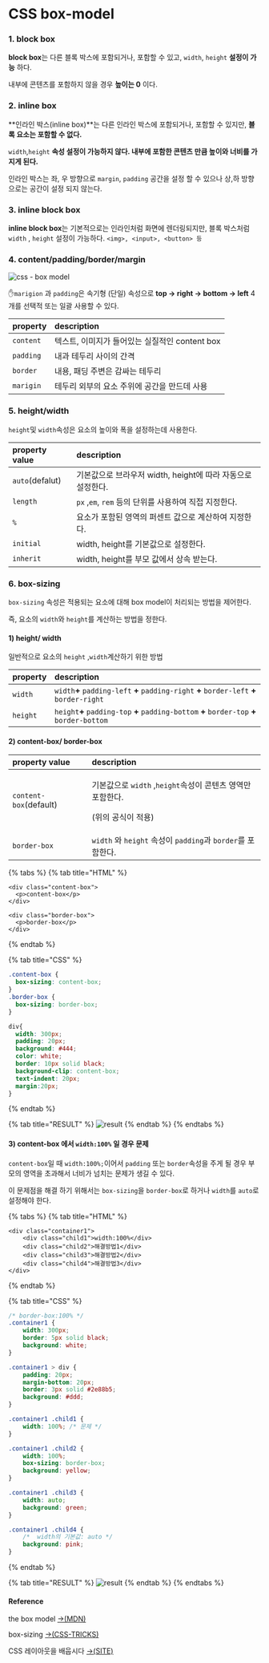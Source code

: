 # CSS box-model

### 1. block box

**block box**는 다른 블록 박스에 포함되거나, 포함할 수 있고, `width`, `height` **설정이 가능** 하다.

 내부에 콘텐츠를 포함하지 않을 경우 **높이는 0** 이다.

### 2. inline box

**인라인 박스\(inline box\)**는 다른 인라인 박스에 포함되거나, 포함할 수 있지만, **블록 요소는 포함할 수 없다.**

`width`,`height` **속성 설정이 가능하지 않다. 내부에 포함한 콘텐츠 만큼 높이와 너비를 가지게 된다.**

인라인 박스는 좌, 우 방향으로 `margin`, `padding` 공간을 설정 할 수 있으나 상,하 방향으로는 공간이 설정 되지 않는다.

### 3.  inline block box

  **inline block box**는 기본적으로는 인라인처럼 화면에 렌더링되지만, 블록 박스처럼 `width` , `height` 설정이 가능하다. `<img>, <input>, <button> 등`

### 4. content/padding/border/margin

![css - box model](../.gitbook/assets/box-1-.jpg)

✋`marigion` 과 `padding`은 속기형 \(단일\) 속성으로 **top → right → bottom → left** 4개를 선택적 또는 일괄 사용할 수 있다.

| property  | description |
| :--- | :--- |
| `content` | 텍스트, 이미지가  들어있는 실질적인 content box |
| `padding` | 내과 테두리 사이의 간격 |
| `border` | 내용, 패딩 주변은 감싸는 테두리 |
| `marigin` | 테두리 외부의 요소 주위에 공간을 만드데 사용  |

### 5. height/width

 `height`및 `width`속성은 요소의 높이와 폭을 설정하는데 사용한다.

| property value | description |
| :--- | :--- |
| `auto`\(defalut\) | 기본값으로 브라우저 width, height에 따라 자동으로 설정한다. |
| `length` | `px` ,`em`, `rem` 등의 단위를 사용하여 직접 지정한다. |
| `%` | 요소가 포함된 영역의 퍼센트 값으로 계산하여 지정한다. |
| `initial` | width, height를 기본값으로 설정한다. |
| `inherit`  | width, height를  부모 값에서 상속 받는다. |

### 6. box-sizing

`box-sizing` 속성은 적용되는 요소에 대해 box model이 처리되는 방법을 제어한다.

즉, 요소의 `width`와 `height`를 계산하는 방법을 정한다.

#### 1\) height/ width 

 일반적으로 요소의 `height` ,`width`계산하기 위한 방법

| property | description |
| :--- | :--- |
| `width` | `width`**+** `padding-left` **+** `padding-right` **+** `border-left` **+** `border-right` |
| `height` | `height`**+** `padding-top` **+** `padding-bottom` **+** `border-top` **+** `border-bottom` |

#### 2\) content-box/ border-box

<table>
  <thead>
    <tr>
      <th style="text-align:left">property value</th>
      <th style="text-align:left">description</th>
    </tr>
  </thead>
  <tbody>
    <tr>
      <td style="text-align:left"><code>content-box</code>(default)</td>
      <td style="text-align:left">
        <p>&#xAE30;&#xBCF8;&#xAC12;&#xC73C;&#xB85C; <code>width</code> ,<code>height</code>&#xC18D;&#xC131;&#xC774;
          &#xCF58;&#xD150;&#xCE20; &#xC601;&#xC5ED;&#xB9CC; &#xD3EC;&#xD568;&#xD55C;&#xB2E4;.</p>
        <p>(&#xC704;&#xC758; &#xACF5;&#xC2DD;&#xC774; &#xC801;&#xC6A9;)</p>
      </td>
    </tr>
    <tr>
      <td style="text-align:left"><code>border-box</code>
      </td>
      <td style="text-align:left"> <code>width</code> &#xC640; <code>height</code> &#xC18D;&#xC131;&#xC774; <code>padding</code>&#xACFC; <code>border</code>&#xB97C;
        &#xD3EC;&#xD568;&#xD55C;&#xB2E4;.</td>
    </tr>
  </tbody>
</table>

{% tabs %}
{% tab title="HTML" %}
```markup
<div class="content-box">
  <p>content-box</p>
</div>

<div class="border-box">
  <p>border-box</p>
</div>
```
{% endtab %}

{% tab title="CSS" %}
```css
.content-box { 
  box-sizing: content-box; 
}
.border-box { 
  box-sizing: border-box; 
}

div{
  width: 300px;
  padding: 20px;
  background: #444;
  color: white;
  border: 10px solid black;
  background-clip: content-box;
  text-indent: 20px;
  margin:20px;
}
```
{% endtab %}

{% tab title="RESULT" %}
![result](../.gitbook/assets/image.png)
{% endtab %}
{% endtabs %}

#### 3\) content-box 에서 `width:100%` 일 경우 문제

`content-box`일 때 `width:100%;`이어서 `padding` 또는 `border`속성을 주게 될 경우 부모의 영역을 초과해서 너비가 넘치는 문제가 생길 수 있다. 

이 문제점을 해결 하기 위해서는 `box-sizing`을 `border-box`로 하거나 `width`를 `auto`로 설정해야 한다.

{% tabs %}
{% tab title="HTML" %}
```markup
<div class="container1">
	<div class="child1">width:100%</div>
	<div class="child2">해결방법1</div>
	<div class="child3">해결방법2</div>
	<div class="child4">해결방법3</div>
</div>
```
{% endtab %}

{% tab title="CSS" %}
```css
/* border-box:100% */
.container1 {
	width: 300px;
	border: 5px solid black;
	background: white;
}

.container1 > div {
	padding: 20px;
	margin-bottom: 20px;
	border: 3px solid #2e88b5;
	background: #ddd;
}

.container1 .child1 {
	width: 100%; /* 문제 */
}

.container1 .child2 {
	width: 100%;
	box-sizing: border-box;
	background: yellow;
}

.container1 .child3 {
	width: auto;
	background: green;
}

.container1 .child4 {
	/* 	width의 기본값: auto */
	background: pink;
}
```
{% endtab %}

{% tab title="RESULT" %}
![result](../.gitbook/assets/.png%20%283%29.png)
{% endtab %}
{% endtabs %}

#### Reference

the box model [→\(MDN\)](https://developer.mozilla.org/en-US/docs/Learn/CSS/Building_blocks/The_box_model)

box-sizing [→\(CSS-TRICKS\)](https://css-tricks.com/box-sizing/)

CSS 레이아웃을 배웁시다 [→\(SITE\)](http://ko.learnlayout.com/box-model.html)



